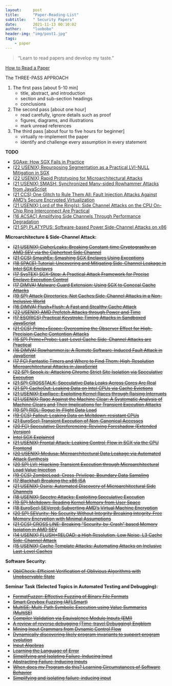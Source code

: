 ```yaml
---
layout:     post
title:      "Paper-Reading-List"
subtitle:   " Security Papers"
date:       2021-11-13 00:10:02
author:     "luobobo"
header-img: "img/post1.jpg"
tags:
    - paper
---
```


> “Learn to read papers and develop my taste.”


[How to Read a Paper](https://web.stanford.edu/class/ee384m/Handouts/HowtoReadPaper.pdf)

The THREE-PASS APPROACH
1. The first pass [about 5-10 min]
	- title, abstract, and introduction
	- section and sub-section headings
	- conclusions
2. The second pass [about one hour]
	- read carefully, ignore details such as proof
	- figures, diagrams, and illustrations
	- mark unread references
3. The third pass [about four to five hours for beginner]
	- virtually re-implement the paper
    - identify and challenge every assumption in every statement


**TODO**
* [SGAxe: How SGX Fails in Practice](https://cacheoutattack.com/files/SGAxe.pdf)
* [(22 USENIX) Repurposing Segmentation as a Practical LVI-NULL Mitigation in SGX](https://misc0110.net/files/lvi_null_sec22.pdf)
* [(22 USENIX) Rapid Prototyping for Microarchitectural Attacks](https://misc0110.net/files/rapid_prototyping_sec22.pdf)
* [(21 USENIX) SMASH: Synchronized Many-sided Rowhammer Attacks from JavaScript](https://www.usenix.org/system/files/sec21-de-ridder.pdf)
* [(21 CCS) One Glitch to Rule Them All: Fault Injection Attacks Against AMD’s Secure Encrypted Virtualization](https://arxiv.org/pdf/2108.04575.pdf)
* [(21 USENIX) Lord of the Ring(s): Side Channel Attacks on the CPU On-Chip Ring Interconnect Are Practical](https://www.usenix.org/system/files/sec21-paccagnella.pdf)
* [(16 ACSAC) Amplifying Side Channels Through Performance Degradation](https://eprint.iacr.org/2015/1141.pdf)
* [(21 SP) PLATYPUS: Software-based Power Side-Channel Attacks on x86](https://platypusattack.com/platypus.pdf)


**Microarchitecture & Side-Channel Attack:**
* ~~[(21 USENIX) CipherLeaks: Breaking Constant-time Cryptography on AMD SEV via the Ciphertext Side Channel](https://www.usenix.org/system/files/sec21-li-mengyuan.pdf)~~
* ~~[(21 CCS) SmashEx: Smashing SGX Enclaves Using Exceptions](https://arxiv.org/pdf/2110.06657.pdf)~~
* ~~[(18 SPACE) Tutorial: Uncovering and Mitigating Side-Channel Leakage in Intel SGX Enclaves](https://jovanbulck.github.io/files/space18-tutorial.pdf)~~
* ~~[(17 SysTEX) SGX-Step: A Practical Attack Framework for Precise Enclave Execution Control](https://core.ac.uk/download/pdf/129863707.pdf)~~
* ~~[(17 DIMVA) Malware Guard Extension: Using SGX to Conceal Cache Attacks](https://arxiv.org/pdf/1702.08719.pdf)~~
* ~~[(19 SP) Attack Directories, Not Caches:Side-Channel Attacks in a Non-Inclusive World](https://people.csail.mit.edu/mengjia/data/sp19.pdf)~~
* ~~[(16 DIMVA) Flush+Flush: A Fast and Stealthy Cache Attack](https://gruss.cc/files/flushflush.pdf)~~
* ~~[(22 USENIX) AMD Prefetch Attacks through Power and Time](https://misc0110.net/files/amd_prefetch_sec22.pdf)~~
* ~~[(17 ESORICS) Practical Keystroke Timing Attacks in Sandboxed JavaScript](https://misc0110.net/files/keystroke_js.pdf)~~
* ~~[(21 CCS) Prime+Scope: Overcoming the Observer Effect for High-Precision Cache Contention Attacks](https://www.esat.kuleuven.be/cosic/publications/article-3405.pdf)~~
* ~~[(15 SP) Prime+Probe: Last-Level Cache Side-Channel Attacks are Practical](http://palms.ee.princeton.edu/system/files/SP_vfinal.pdf)~~
* ~~[(16 DIMVA) Rowhammer.js: A Remote Software-Induced Fault Attack in JavaScript](https://gruss.cc/files/rowhammerjs.pdf)~~
* ~~[(17 FC) Fantastic Timers and Where to Find Them: High-Resolution Microarchitectural Attacks in JavaScript](https://misc0110.net/files/timers.pdf)~~
* ~~[(22 SP) Spook.js: Attacking Chrome Strict Site Isolation via Speculative Execution](https://www.spookjs.com/files/spook-js.pdf)~~
* ~~[(21 SP) CROSSTALK: Speculative Data Leaks Across Cores Are Real](https://download.vusec.net/papers/crosstalk_sp21.pdf)~~
* ~~[(21 SP) CacheOut: Leaking Data on Intel CPUs via Cache Evictions](https://cacheoutattack.com/files/CacheOut.pdf)~~
* ~~[(21 USENIX) ExpRace: Exploiting Kernel Races through Raising Interrupts](https://www.usenix.org/system/files/sec21-lee-yoochan.pdf)~~ 
* ~~[(21 USENIX) Rage Against the Machine Clear: A Systematic Analysis of Machine Clears and Their Implications for Transient Execution Attacks](https://www.usenix.org/system/files/sec21-ragab.pdf)~~ 
* ~~[(19 SP) RIDL: Rogue In-Flight Data Load](https://mdsattacks.com/files/ridl.pdf)~~ 
* ~~[(19 CCS) Fallout: Leaking Data on Meltdown-resistant CPUs](https://mdsattacks.com/files/fallout.pdf)~~ 
* ~~[(21 EuroSec) Transient Execution of Non-Canonical Accesses](https://saidganim.github.io/pdfs/AMD_NCTE.pdf)~~
* ~~[(20 FC) Speculative Dereferencing: Reviving Foreshadow (Extended Version)](https://misc0110.net/files/specderef.pdf)~~  
* ~~[Intel SGX Explained](https://eprint.iacr.org/2016/086.pdf)~~
* ~~[(21 USENIX) Frontal Attack: Leaking Control-Flow in SGX via the CPU Frontend](https://arxiv.org/pdf/2005.11516.pdf)~~
* ~~[(20 USENIX) Medusa: Microarchitectural Data Leakage via Automated Attack Synthesis](https://www.usenix.org/system/files/sec20-moghimi-medusa.pdf)~~
* ~~[(20 SP) LVI: Hijacking Transient Execution through Microarchitectural Load Value Injection](https://lviattack.eu/lvi.pdf)~~
* ~~[(19 CCS) ZombieLoad: Cross-Privilege-Boundary Data Sampling](https://zombieloadattack.com/zombieload.pdf)~~
* ~~[(17 Blackhat) Breaking the x86 ISA](https://www.blackhat.com/docs/us-17/thursday/us-17-Domas-Breaking-The-x86-Instruction-Set-wp.pdf)~~
* ~~[(21 USENIX) Osiris: Automated Discovery of Microarchitectural Side Channels](https://publications.cispa.saarland/3431/1/main.pdf)~~
* ~~[(18 USENIX) Spectre Attacks: Exploiting Speculative Execution](https://spectreattack.com/spectre.pdf)~~
* ~~[(19 SP) Meltdown: Reading Kernel Memory from User Space](https://meltdownattack.com/meltdown.pdf)~~
* ~~[(18 EuroSec) SEVered: Subverting AMD’s Virtual Machine Encryption](https://arxiv.org/pdf/1805.09604.pdf)~~
* ~~[(20 SP) SEVurity: No Security Without Integrity Breaking Integrity-Free Memory Encryption with Minimal Assumptions](https://arxiv.org/pdf/2004.11071.pdf)~~
* ~~[(21 CCS) CROSS LINE: Breaking “Security-by-Crash” based Memory Isolation in AMD SEV](https://arxiv.org/pdf/2008.00146.pdf)~~
* ~~[(14 USENIX) FLUSH+RELOAD: a High Resolution, Low Noise, L3 Cache Side-Channel Attack](https://eprint.iacr.org/2013/448.pdf)~~
* ~~[(15 USENIX) Cache Template Attacks: Automating Attacks on Inclusive Last-Level Caches](https://gruss.cc/files/cta.pdf)~~


**Software Security:**
* ~~[ObliCheck: Efficient Verification of Oblivious Algorithms with Unobservable State](https://www.usenix.org/system/files/sec21-son.pdf)~~

**Seminar Task (Selected Topics in Automated Testing and Debugging):**
* ~~[FormatFuzzer: Effective Fuzzing of Binary File Formats](https://dl.cispa.de/s/3q2PyqP7rqZzrNn)~~
* ~~[Smart Greybox Fuzzing (AFLSmart)](https://arxiv.org/pdf/1811.09447.pdf)~~
* ~~[MultiSE: Multi-Path Symbolic Execution using Value Summaries (MultiSE)](https://people.eecs.berkeley.edu/~ksen/papers/multise.pdf)~~
* ~~[Compiler Validation via Equivalence Modulo Inputs (EMI)](https://www.cs.ucdavis.edu/~su/publications/emi.pdf)~~
* ~~[A review of reverse debugging (Time-travel Debugging) Engblom](https://citeseerx.ist.psu.edu/viewdoc/download?doi=10.1.1.338.3420&rep=rep1&type=pdf)~~
* ~~[Mining Input Grammars from Dynamic Control Flow](https://publications.cispa.saarland/3101/1/fse2020-mimid.pdf)~~
* ~~[Dynamically discovering likely program invariants to support program evolution](https://homes.cs.washington.edu/~mernst/pubs/invariants-tse2001.pdf)~~
* ~~[Input Algebras](https://publications.cispa.saarland/3208/7/gopinath2021input.pdf)~~
* ~~[Learning the Language of Error](http://www.cprover.org/learning-errors/learning-the-language-of-error-including-a-proof-supplement.pdf)~~
* ~~[Simplifying and Isolating Failure-Inducing Input](https://hiper.cis.udel.edu/lp/lib/exe/fetch.php/courses/other-delta-zellertse.pdf)~~
* ~~[Abstracting Failure-Inducing Inputs](https://publications.cispa.saarland/3103/7/issta2020-language-of-failure.pdf)~~
* ~~[When does my Program do this? Learning Circumstances of Software Behavior](https://publications.cispa.saarland/3107/7/fse2020-alhazen.pdf)~~
* ~~[Simplifying and isolating failure-inducing input](https://www.st.cs.uni-saarland.de/papers/tse2002/tse2002.pdf)~~

<!-- 
* [Constraint-guided Directed Greybox Fuzzing](https://www.usenix.org/conference/usenixsecurity21/presentation/lee-gwangmu)
* [Android SmartTVs Vulnerability Discovery via Log-Guided Fuzzing](https://www.usenix.org/conference/usenixsecurity21/presentation/aafer)
* [ExpRace: Exploiting Kernel Races through Raising Interrupts](https://www.usenix.org/conference/usenixsecurity21/presentation/lee-yoochan)
* [CANARY - a reactive defense mechanism for Controller Area Networks based on Active RelaYs](https://www.usenix.org/conference/usenixsecurity21/presentation/groza)
* [MAZE: Towards Automated Heap Feng Shui](https://www.usenix.org/conference/usenixsecurity21/presentation/wang-yan)
* [Breaking Through Binaries: Compiler-quality Instrumentation for Better Binary-only Fuzzing](https://www.usenix.org/conference/usenixsecurity21/presentation/nagy)
* [VScape: Assessing and Escaping Virtual Call Protections](https://www.usenix.org/conference/usenixsecurity21/presentation/chen-kaixiang)
* [PTAuth: Temporal Memory Safety via Robust Points-to Authentication](https://www.usenix.org/conference/usenixsecurity21/presentation/mirzazade)
* [Finding Bugs Using Your Own Code: Detecting Functionally-similar yet Inconsistent Code](https://www.usenix.org/conference/usenixsecurity21/presentation/ahmadi)
* [SHARD: Fine-Grained Kernel Specialization with Context-Aware Hardening](https://www.usenix.org/conference/usenixsecurity21/presentation/abubakar)
* [Preventing Use-After-Free Attacks with Fast Forward Allocation](https://www.usenix.org/conference/usenixsecurity21/presentation/wickman)
* [IJON: Exploring Deep State Spaces via Fuzzing](https://www.ei.ruhr-uni-bochum.de/media/emma/veroeffentlichungen/2020/02/27/IJON-Oakland20.pdf)
* [xMP: Selective Memory Protection for Kernel and User Space](https://www3.cs.stonybrook.edu/~sghavamnia/papers/xmp.sp20.pdf)
* [Temporal System Call Specialization for Attack Surface Reduction](https://www.usenix.org/system/files/sec20-ghavamnia.pdf)
* [(Mostly) Exitless VM Protection from Untrusted Hypervisor through Disaggregated Nested Virtualization](https://www.usenix.org/system/files/sec20summer_mi_prepub.pdf)
* [EcoFuzz: Adaptive Energy-Saving Greybox Fuzzing as a Variant of the Adversarial Multi-Armed Bandit](https://www.usenix.org/conference/usenixsecurity20/presentation/yue)
* [ParmeSan: Sanitizer-guided Greybox Fuzzing](https://www.usenix.org/conference/usenixsecurity20/presentation/osterlund)
* [SoK: Benchmarking Flaws in Systems Security](https://ieeexplore.ieee.org/document/8806739)
* [SoK: Eternal War in Memory](https://people.eecs.berkeley.edu/~dawnsong/papers/Oakland13-SoK-CR.pdf)
* [SoK: Using Dynamic Binary Instrumentation for Security](https://www.diag.uniroma1.it/~delia/papers/asiaccs2019.pdf)
* [SoK: Sanitizing for Security](https://arxiv.org/pdf/1806.04355.pdf)
* [One Engine to Fuzz ’em All: Generic Language Processor Testing with Semantic Validation](https://faculty.ist.psu.edu/wu/papers/polyglot.pdf)
* [STOCHFUZZ: Sound and Cost-effective Fuzzing of Stripped Binaries by Incremental and Stochastic Rewriting](https://www.cs.purdue.edu/homes/zhan3299/res/SP21b.pdf)
* [A novel dynamic analysis infr el dynamic analysis infrastructur astructure to instrument untrusted o instrument untrusted execution flow across user-kernel spaces](https://ink.library.smu.edu.sg/cgi/viewcontent.cgi?article=6613&context=sis_research)
* [A Secure and Formally Verified Linux KVM Hypervisor](http://www.cs.columbia.edu/~nieh/pubs/ieeesp2021_kvm.pdf)
* [DIANE: Identifying Fuzzing Triggers in Apps to Generate Under-constrained Inputs for IoT Devices](https://conand.me/publications/redini-diane-2021.pdf)
* [DIFFUZZ: Differential Fuzzing for Side Channel Analysis](https://arxiv.org/pdf/1811.07005.pdf)
* [Fuzzing: Challenges and Reflections](https://www.comp.nus.edu.sg/~abhik/pdf/IEEE-SW-Fuzzing.pdf)
* [Industrial Oriented Evaluation of Fuzzing Techniques (ICST 2021)](http://www.wingtecher.com/themes/WingTecherResearch/assets/papers/icst21.pdf)
* [An Empirical Study of OSS-Fuzz Bugs (MSR 2021)](https://squareslab.github.io/materials/DingOSSFuzz21.pdf)
* [UNIFUZZ: A Holistic and Pragmatic Metrics-Driven Platform for Evaluating Fuzzers](https://arxiv.org/pdf/2010.01785.pdf )
* [A Feature-Oriented Corpus for understanding, Evaluating and Improving Fuzz Testing](https://github.com/wcventure/FuzzingPaper/blob/master/Paper/ASIACCS19_Feature-Oriented.pdf)
* [RetroWrite: Statically Instrumenting COTS Binaries for Fuzzing and Sanitization (S&P 2020)](https://github.com/wcventure/FuzzingPaper/blob/master/Paper/SP20_RetroWrite.pdf)
* [Antifuzz: impeding fuzzing audits of binary executables (USENIX Security2019)](https://github.com/wcventure/FuzzingPaper/blob/master/Paper/USENIX19_Antifuzz.pdf)
* [FUZZIFICATION: Anti-Fuzzing Technique (USENIX Security2019)](https://github.com/wcventure/FuzzingPaper/blob/master/Paper/USENIX19_FUZZIFICATION.pdf)
* [Hydra: An Extensible Fuzzing Framework for Finding Semantic Bugs in File Systems (SOSP 2019)](https://github.com/wcventure/FuzzingPaper/blob/master/Paper/SOSP19_Hydra.pdf)
* [A Priority Based Path Searching Method for Improving Hybrid Fuzzing (Computers & Security 2021)](https://www.sciencedirect.com/science/article/pii/S0167404821000663?casa_token=OUEFq5TSDv0AAAAA:jDit2FK_0vPqynepfWH__-mPOAQwfZaRP7Qv9G19x_t22z20N6C293JaNz2I16W2djytcOEFHrGM)
* [HFL: Hybrid Fuzzing on the Linux Kernel (NDSS 2020)](https://github.com/wcventure/FuzzingPaper/blob/master/Paper/NDSS20_HFL.pdf)
* [PANGOLIN: Incremental Hybrid Fuzzing with Polyhedral Path Abstraction (S&P 2020)](https://github.com/wcventure/FuzzingPaper/blob/master/Paper/SP20_PANGOLIN.pdf)
* [SAVIOR: Towards Bug-Driven Hybrid Testing (S&P 2020)](https://github.com/wcventure/FuzzingPaper/blob/master/Paper/SP20_SAVIOR.pdf)
* [PathAFL: Path-Coverage Assisted Fuzzing (ASIA CCS 2020)](https://dl.acm.org/doi/abs/10.1145/3320269.3384736)
* [Not All Coverage Measurements Are Equal: Fuzzing by Coverage Accounting for Input Prioritization (NDSS 2020)](https://github.com/wcventure/FuzzingPaper/blob/master/Paper/NDSS20_Prioritization.pdf)
* [Matryoshka: fuzzing deeply nested branches (CCS 2019)](https://github.com/wcventure/FuzzingPaper/blob/master/Paper/CCS19_Matryoshka.pdf)
* [REDQUEEN: Fuzzing with Input-to-State Correspondence (NDSS2019)](https://github.com/wcventure/FuzzingPaper/blob/master/Paper/NDSS19_REDQUEEN.pdf)
* [Typestate-Guided Fuzzer for Discovering Use-after-Free Vulnerabilities (ICSE 2020)](https://www.scedt.tees.ac.uk/s.qin/papers/icse2020-uafl.pdf)
* [Binary-level Directed Fuzzing for Use-After-Free Vulnerabilities (RAID 2020)](https://github.com/wcventure/FuzzingPaper/blob/master/Paper/Arxiv20_BinaryUAF.pdf)
* [MemFuzz: Using Memory Accesses to Guide Fuzzing (ICST 2019)](https://github.com/wcventure/FuzzingPaper/blob/master/Paper/ICST19_MemFuzz.pdf)
* [MemLock: Memory Usage Guided Fuzzing (ICSE2020)](https://wcventure.github.io/pdf/ICSE2020_MemLock.pdf)
* [MOPT: Optimize Mutation Scheduling for Fuzzers (USENIX Security2019)](https://github.com/wcventure/FuzzingPaper/blob/master/Paper/USENIX19_MOPT.pdf)
* [FuzzGen: Automatic Fuzzer Generation (USENIX Security2020)](https://www.usenix.org/system/files/sec20fall_ispoglou_prepub.pdf) -->